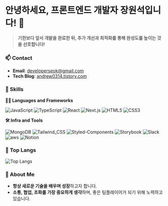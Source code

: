# 안녕하세요, 프론트엔드 개발자 **장원석**입니다! 👋

> **기한보다 앞서 개발을 완료한 뒤, 추가 개선과 최적화를 통해 완성도를 높이는 것을 선호합니다!**

### 📫 Contact
- **Email**: [developerseok@gmail.com](mailto:developerseok@gmail.com)
- **Tech Blog**: [andrew0314.tistory.com](https://andrew0314.tistory.com/)


### 🦾 Skills

**🧑‍💻 Languages and Frameworks**

![JavaScript](https://img.shields.io/badge/JavaScript-F7DF1E?style=for-the-badge&logo=javascript&logoColor=black)
![TypeScript](https://img.shields.io/badge/TypeScript-3178C6?style=for-the-badge&logo=typescript&logoColor=white)
![React](https://img.shields.io/badge/React-61DAFB?style=for-the-badge&logo=react&logoColor=black)
![Next.js](https://img.shields.io/badge/Next.js-000000?style=for-the-badge&logo=next.js&logoColor=white)
![HTML5](https://img.shields.io/badge/HTML5-E34F26?style=for-the-badge&logo=html5&logoColor=white)
![CSS3](https://img.shields.io/badge/CSS3-1572B6?style=for-the-badge&logo=css3&logoColor=white)


**🛠️ Infra and Tools**

![MongoDB](https://img.shields.io/badge/MongoDB-47A248?style=for-the-badge&logo=mongodb&logoColor=white)
![Tailwind_CSS](https://img.shields.io/badge/Tailwind_CSS-38B2AC?style=for-the-badge&logo=tailwind-css&logoColor=white)
![Styled-Components](https://img.shields.io/badge/Styled--Components-DB7093?style=for-the-badge&logo=styled-components&logoColor=white)
![Storybook](https://img.shields.io/badge/Storybook-FF4785?style=for-the-badge&logo=storybook&logoColor=white)
![Slack](https://img.shields.io/badge/Slack-4A154B?style=for-the-badge&logo=slack&logoColor=white)
![aws](https://img.shields.io/badge/aws-232F3E.svg?&style=for-the-badge&logo=amazonaws&logoColor=white)
![Notion](https://img.shields.io/badge/Notion-000000?style=for-the-badge&logo=notion&logoColor=white)


### 🚌 Top Langs 
![Top Langs](https://github-readme-stats.vercel.app/api/top-langs/?username=Wonchang0314&layout=compact)

### 🚀 About Me
- **항상 새로운 기술을 배우며 성장**하고자 합니다.
- **소통, 협업, 조화를 가장 중요하게 생각**하며, 좋은 팀플레이어가 되기 위해 노력하고 있습니다.


